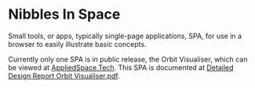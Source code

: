 # Nibbles In Space
Small tools, or apps, typically single-page applications, SPA, for use in a browser to easily illustrate basic concepts.
 
Currently only one SPA is in public release, the Orbit Visualiser, which can be viewed at [AppliedSpace.Tech](https://www.appliedspace.tech/nibbles-in-space-orbit-visualiser/). This SPA is documented at [Detailed Design Report Orbit Visualiser.pdf](https://github.com/ApSTL/Nibbles-In-Space/blob/main/Detailed%20Design%20Report%20Orbit%20Visualiser.pdf).
